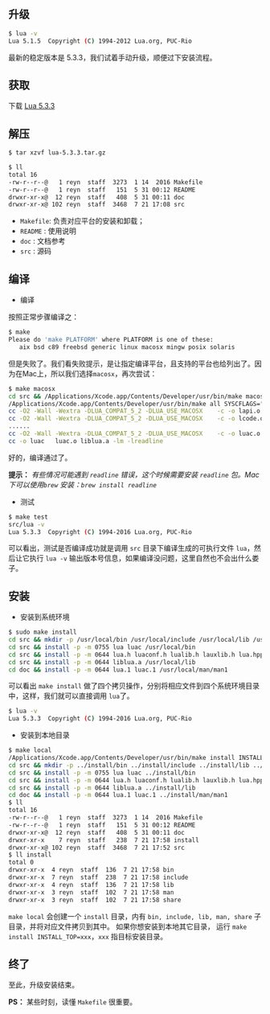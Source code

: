 ## 升级
``` bash
$ lua -v
Lua 5.1.5  Copyright (C) 1994-2012 Lua.org, PUC-Rio
```
最新的稳定版本是 5.3.3，我们试着手动升级，顺便过下安装流程。

## 获取
下载 [Lua 5.3.3](http://www.lua.org/ftp/lua-5.3.3.tar.gz)

## 解压
``` bash
$ tar xzvf lua-5.3.3.tar.gz

$ ll
total 16
-rw-r--r--@   1 reyn  staff  3273  1 14  2016 Makefile
-rw-r--r--@   1 reyn  staff   151  5 31 00:12 README
drwxr-xr-x@  12 reyn  staff   408  5 31 00:11 doc
drwxr-xr-x@ 102 reyn  staff  3468  7 21 17:08 src
```
- `Makefile`: 负责对应平台的安装和卸载；
- `README` : 使用说明
- `doc` : 文档参考
- `src` : 源码

## 编译
- 编译

按照正常步骤编译之：
``` bash
$ make
Please do 'make PLATFORM' where PLATFORM is one of these:
   aix bsd c89 freebsd generic linux macosx mingw posix solaris
```
但是失败了。我们看失败提示，是让指定编译平台，且支持的平台也给列出了。因为在Mac上，所以我们选择`macosx`，再次尝试：
``` bash
$ make macosx
cd src && /Applications/Xcode.app/Contents/Developer/usr/bin/make macosx
/Applications/Xcode.app/Contents/Developer/usr/bin/make all SYSCFLAGS="-DLUA_USE_MACOSX" SYSLIBS="-lreadline" CC=cc
cc -O2 -Wall -Wextra -DLUA_COMPAT_5_2 -DLUA_USE_MACOSX    -c -o lapi.o lapi.c
cc -O2 -Wall -Wextra -DLUA_COMPAT_5_2 -DLUA_USE_MACOSX    -c -o lcode.o lcode.c
......
cc -O2 -Wall -Wextra -DLUA_COMPAT_5_2 -DLUA_USE_MACOSX    -c -o luac.o luac.c
cc -o luac   luac.o liblua.a -lm -lreadline
```
好的，编译通过了。

**提示：**
*有些情况可能遇到 `readline` 错误，这个时候需要安装 `readline` 包。Mac 下可以使用`brew` 安装：`brew install readline`*

- 测试
``` bash 
$ make test
src/lua -v
Lua 5.3.3  Copyright (C) 1994-2016 Lua.org, PUC-Rio
```
可以看出，测试是否编译成功就是调用 `src` 目录下编译生成的可执行文件 `lua`，然后让它执行 `lua -v` 输出版本号信息，如果编译没问题，这里自然也不会出什么娄子。

## 安装
- 安装到系统环境
``` bash
$ sudo make install
cd src && mkdir -p /usr/local/bin /usr/local/include /usr/local/lib /usr/local/man/man1 /usr/local/share/lua/5.3 /usr/local/lib/lua/5.3
cd src && install -p -m 0755 lua luac /usr/local/bin
cd src && install -p -m 0644 lua.h luaconf.h lualib.h lauxlib.h lua.hpp /usr/local/include
cd src && install -p -m 0644 liblua.a /usr/local/lib
cd doc && install -p -m 0644 lua.1 luac.1 /usr/local/man/man1
```
可以看出 `make install` 做了四个拷贝操作，分别将相应文件到四个系统环境目录中，这样，我们就可以直接调用 `lua`了。
``` bash
$ lua -v
Lua 5.3.3  Copyright (C) 1994-2016 Lua.org, PUC-Rio
```

- 安装到本地目录 
``` bash
$ make local
/Applications/Xcode.app/Contents/Developer/usr/bin/make install INSTALL_TOP=../install
cd src && mkdir -p ../install/bin ../install/include ../install/lib ../install/man/man1 ../install/share/lua/5.3 ../install/lib/lua/5.3
cd src && install -p -m 0755 lua luac ../install/bin
cd src && install -p -m 0644 lua.h luaconf.h lualib.h lauxlib.h lua.hpp ../install/include
cd src && install -p -m 0644 liblua.a ../install/lib
cd doc && install -p -m 0644 lua.1 luac.1 ../install/man/man1
$ ll
total 16
-rw-r--r--@   1 reyn  staff  3273  1 14  2016 Makefile
-rw-r--r--@   1 reyn  staff   151  5 31 00:12 README
drwxr-xr-x@  12 reyn  staff   408  5 31 00:11 doc
drwxr-xr-x    7 reyn  staff   238  7 21 17:58 install
drwxr-xr-x@ 102 reyn  staff  3468  7 21 17:52 src
$ ll install
total 0
drwxr-xr-x  4 reyn  staff  136  7 21 17:58 bin
drwxr-xr-x  7 reyn  staff  238  7 21 17:58 include
drwxr-xr-x  4 reyn  staff  136  7 21 17:58 lib
drwxr-xr-x  3 reyn  staff  102  7 21 17:58 man
drwxr-xr-x  3 reyn  staff  102  7 21 17:58 share
```
`make local` 会创建一个 `install` 目录，内有 `bin, include, lib, man, share` 子目录，并将对应文件拷贝到其中。 如果你想安装到本地其它目录， 运行 `make install INSTALL_TOP=xxx`，`xxx` 指目标安装目录。 

## 终了
至此，升级安装结束。

**PS：**
某些时刻，读懂 `Makefile` 很重要。